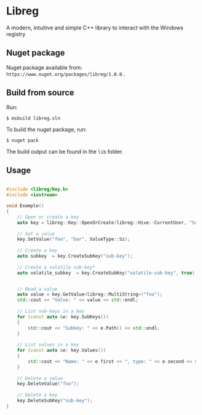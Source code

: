 # Libreg

A modern, intuitive and simple C++ library to interact with the Windows registry

## Nuget package
Nuget package available from: `https://www.nuget.org/packages/libreg/1.0.0` .

## Build from source

Run:
```
$ msbuild libreg.sln
```

To build the nuget package, run: 
```
$ nuget pack
```

The build output can be found in the `lib` folder.

## Usage


```C++

#include <libreg/Key.h>
#include <iostream>

void Example()
{
	// Open or create a key
	auto key = libreg::Key::OpenOrCreate(libreg::Hive::CurrentUser, "Software\\libreg", Access::AllAccess);
	
	// Set a value
	key.SetValue("foo", "bar", ValueType::Sz);
	
	// Create a key
	auto subkey  = key.CreateSubKey("sub-key");
	
	// Create a volatile sub-key*	
	auto volatile_subkey  = key.CreateSubKey("volatile-sub-key", true);


	// Read a value
	auto value = key.GetValue<libreg::MultiString>("foo");
	std::cout << "Value: " << value << std::endl;
	
	// List sub-keys in a key
	for (const auto &e: key.SubKeys())
	{
		std::cout << "Subkey: " << e.Path() << std::endl;
	}
	
	// List values in a key
	for (const auto &e: key.Values())
	{
		std::cout << "Name: " << e.first << ", type: " << e.second << std::endl;
	}
	
	// Delete a value
	key.DeleteValue("foo");
	
	// Delete a key
	key.DeleteSubKey("sub-key");
}
```